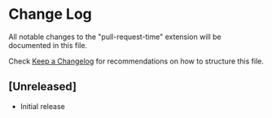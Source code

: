 # Change Log

All notable changes to the "pull-request-time" extension will be documented in this file.

Check [Keep a Changelog](http://keepachangelog.com/) for recommendations on how to structure this file.

## [Unreleased]

- Initial release